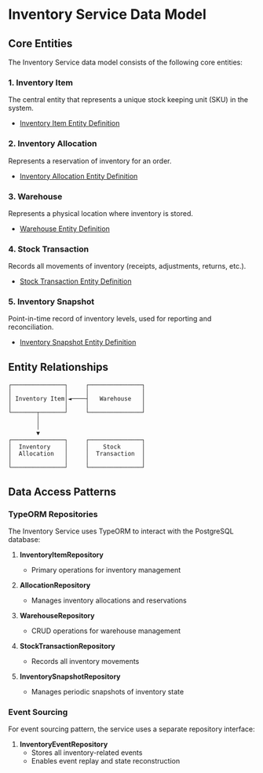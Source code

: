 # Inventory Service Data Model

## Core Entities

The Inventory Service data model consists of the following core entities:

### 1. Inventory Item
The central entity that represents a unique stock keeping unit (SKU) in the system.
- [Inventory Item Entity Definition](./01-inventory-item-entity.md)

### 2. Inventory Allocation
Represents a reservation of inventory for an order.
- [Inventory Allocation Entity Definition](./02-inventory-reservation-entity.md)

### 3. Warehouse
Represents a physical location where inventory is stored.
- [Warehouse Entity Definition](./03-warehouse-entity.md)

### 4. Stock Transaction
Records all movements of inventory (receipts, adjustments, returns, etc.).
- [Stock Transaction Entity Definition](./04-stock-transaction-entity.md)

### 5. Inventory Snapshot
Point-in-time record of inventory levels, used for reporting and reconciliation.
- [Inventory Snapshot Entity Definition](./05-inventory-snapshot-entity.md)

## Entity Relationships

```
┌───────────────┐     ┌───────────────┐
│               │     │               │
│ Inventory Item│◄────┤   Warehouse   │
│               │     │               │
└───────┬───────┘     └───────────────┘
        │
        │
        ▼
┌───────────────┐     ┌───────────────┐
│  Inventory    │     │    Stock      │
│  Allocation   │     │  Transaction  │
│               │     │               │
└───────────────┘     └───────────────┘
```

## Data Access Patterns

### TypeORM Repositories
The Inventory Service uses TypeORM to interact with the PostgreSQL database:

1. **InventoryItemRepository**
   - Primary operations for inventory management

2. **AllocationRepository**
   - Manages inventory allocations and reservations

3. **WarehouseRepository**
   - CRUD operations for warehouse management

4. **StockTransactionRepository**
   - Records all inventory movements

5. **InventorySnapshotRepository**
   - Manages periodic snapshots of inventory state

### Event Sourcing
For event sourcing pattern, the service uses a separate repository interface:

1. **InventoryEventRepository**
   - Stores all inventory-related events
   - Enables event replay and state reconstruction